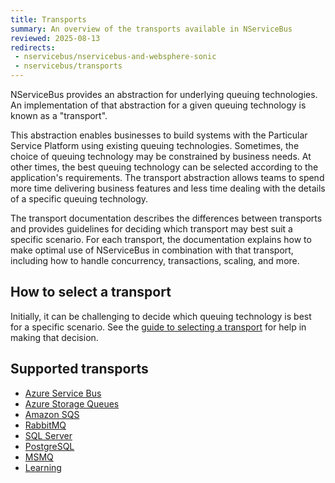 ```yaml
---
title: Transports
summary: An overview of the transports available in NServiceBus
reviewed: 2025-08-13
redirects:
 - nservicebus/nservicebus-and-websphere-sonic
 - nservicebus/transports
---
```


NServiceBus provides an abstraction for underlying queuing technologies. An implementation of that abstraction for a given queuing technology is known as a "transport".

This abstraction enables businesses to build systems with the Particular Service Platform using existing queuing technologies. Sometimes, the choice of queuing technology may be constrained by business needs. At other times, the best queuing technology can be selected according to the application's requirements. The transport abstraction allows teams to spend more time delivering business features and less time dealing with the details of a specific queuing technology.

The transport documentation describes the differences between transports and provides guidelines for deciding which transport may best suit a specific scenario. For each transport, the documentation explains how to make optimal use of NServiceBus in combination with that transport, including how to handle concurrency, transactions, scaling, and more.

## How to select a transport

Initially, it can be challenging to decide which queuing technology is best for a specific scenario. See the [guide to selecting a transport](selecting.md) for help in making that decision.

## Supported transports

- [Azure Service Bus](/transports/azure-service-bus/)
- [Azure Storage Queues](/transports/azure-storage-queues/)
- [Amazon SQS](/transports/sqs/)
- [RabbitMQ](/transports/rabbitmq/)
- [SQL Server](/transports/sql/)
- [PostgreSQL](/transports/postgresql/)
- [MSMQ](/transports/msmq)
- [Learning](/transports/learning/)
